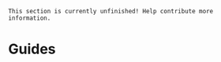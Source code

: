 ```admonish warning "TODO"
This section is currently unfinished! Help contribute more information.
```

# Guides
